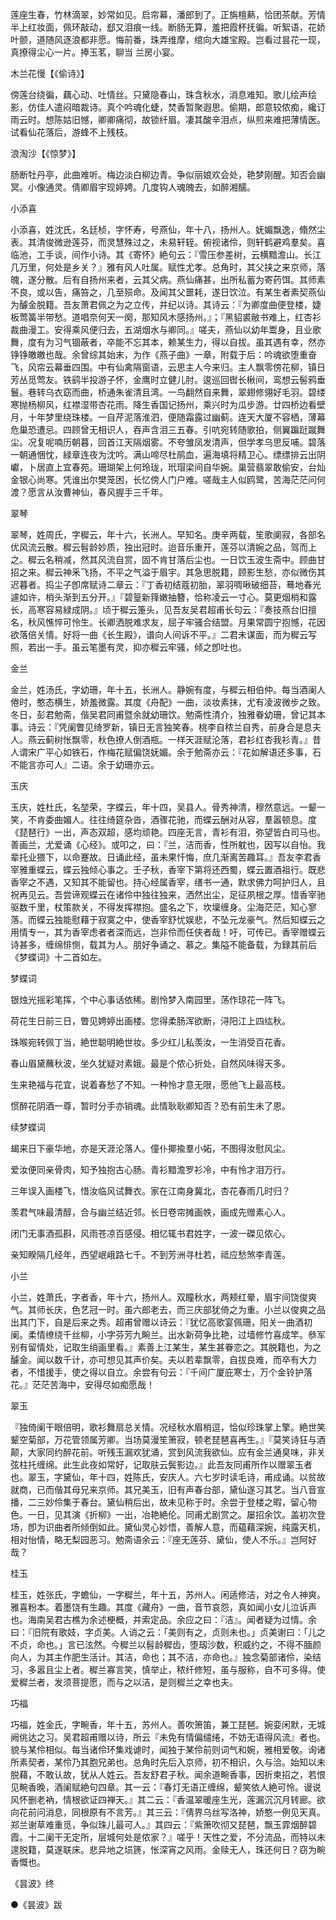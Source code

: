 <!-- { "loadSidebar": true } -->
莲座生春，竹林滴翠，妙常如见。启帘幕，潘郎到了。正旃檀爇，恰团茶献。芳情半上红妆面，佩环敲动，郄又泪痕一线。断肠无算，羞把霞杯抚徧。听絮语，花娇叶颤，道随风逐浪都非愿。悔前番，珠弄维摩，绾向大雄宝殿。岂看过昙花一现，真撩得尘心一片。捧玉茗，聊当  兰房小宴。

木兰花慢【《偷诗》】

傍莲台绕徧，藕心动、吐情丝。只黛隐春山，珠含秋水，消息难知。歌儿绘声绘影，仿佳人遣闷暗裁诗。真个吟魂化蜨，焚香暂聚遐思。偷期，郎意较侬痴，纔订雨云时。想陈姑旧憾，卿卿痛彻，故锁纤眉。凄其酸辛泪点，纵煎来难把薄情医。试看仙花落后，游蜂不上残枝。

浪淘沙【《惊梦》】

肠断牡丹亭，此曲难听。梅边淡白柳边青。争似丽娘欢会处，艳梦刚醒。知否会幽冥。小像通灵。倩卿眉宇现婷娉。几度钩人魂魄去，如醉湘醹。

小添喜

小添喜，姓沈氏，名廷桢，字怀寿，号燕仙，年十八，扬州人。妩媚飘逸，翛然尘表。其清俊微逊莲芬，而灵慧殊过之，未易轩轾。俯视诸伶，则轩鹤避鸡羣矣。喜临池，工手谈，间作小诗。其《寄怀》絶句云：『雪压参差树，云横黯澹山。长江几万里，何处是乡关？』雅有风人吐属。赋性尤孝。总角时，其父挟之来京师，落魄，遂分散。后有自扬州来者，云其父病。燕仙痛甚，出所私蓄为寄药饵。其师素不良，或以告，痛笞之，几至殒命。及闻其父噩耗，遂日饮泣。有某生者素契燕仙为醵金脱籍。吾友萧君佩之为之立传，并纪以诗。其诗云：『为卿度曲便登楼，婕板莺簧半带愁。道唱奈何天一阕，那知风木感扬州。』；『黑貂裘敝书难上，红杏衫裁曲漫工。安得乘风便归去，五湖烟水与卿同。』嗟夫，燕仙以幼年鬻身，且业歌舞，度有为习气锢蔽者，卒能不忘其本，赖某生力，得以自拔。虽其遇有幸，然亦铮铮皦皦也哉。余曾综其始末，为作《燕子曲》一章，附载于后：吟魂欲堕重奋飞，风帘云幕垂四围。中有仙禽隔窗语，云思主人今来归。主人飘零傍花柳，镇日芳丛觅莺友。铁鹞半投游子怀，金鹰时立健儿肘。逡巡回辔长楸间，鸾想云髻鸦垂鬟。巷转乌衣窈而曲，桥通朱雀清且湾。一鸟翻然自来舞，翠翅修翎好毛羽。碧缕寒抛杨柳风，红襟湿带杏花雨。降生香国记扬州，乘兴时为瓜步游。廿四桥边看壁月，十年梦里绕珠楼。一自芹泥落淮泗，便随霜露过幽蓟。连天大厦不容栖，薄幕危巢恐遭忌。四顾曾无相识人，吞声含泪三五春。引吭宛转随歌拍，侧翼蹁跹蹴舞尘。况复呢喃历朝暮，回首江天隔烟雾。不夸雏凤发清声，但学孝乌思反哺。碧落一朝通悃忱，緑章连夜为沈吟。满山啼尽杜鹃血，遍海填将精卫心。缥缥排云出阴巘，卜居直上宜春苑。珊瑚架上何玲珑，玳瑁梁间自华婉。巢营翡翠敢偷安，台灿金银心尚寒。凭谁出尔樊笼困，长忆傍人门户难。嗟哉主人似鸥鹭，苦海茫茫问何渡？愿言从汝曹神仙，春风握手三千年。

翠琴

翠琴，姓周氏，字穉云，年十六，长洲人。早知名。庚辛两载，笙歌阒寂，各部名优风流云散。穉云髫龄妙质，独出冠时。迨音乐重开，莲芬以清婉之品，驾而上之。穉云名稍减，然其风流自赏，固不肯甘落后尘也。一日饮玉波生斋中。顾曲甘招之来。穉云神釆飞扬，不平之气溢于眉宇。其急思脱籍，顾影生愁，亦似微伤其迟暮者。捣尘子卽席赋诗二章云：『丁香初结蔻初胎，翠羽啁啾破细苔，蓦地春光遽如许，梢头渐到五分开。』『碧篁新箨嫩抽簪，恰称凌云一寸心。莫更烟梢和露长，高寒容易緑成阴。』顷于穉云箑头，见吾友吴君超甫长句云：『奏技燕台旧擅名，秋风憔悴可怜生。长卿洒脱难求友，屈子牢骚合结盟。月果常圆宁抱憾，花因欲落倍关情。好将一曲《长生殿》，谱向人间诉不平。』二君未谋面，而为穉云写照，若出一手。虽云笔墨有灵，抑亦穉云牢骚，倾之卽吐也。

金兰

金兰，姓汤氏，字幼珊，年十五，长洲人。静婉有度，与穉云相伯仲。每当酒阑人倦时，憨态横生，娇羞微露。其度《舟配》一曲，淡妆素抹，尤有凌波微步之致。冬日，彭君勉斋，偕吴君同甫暨余就幼珊饮。勉斋性清介，独雅眷幼珊，曾记其本事。诗云：『凭阑瞥见绮罗新，镇日无言独笑春。桃李自秾兰自秀，前身合是息夫人。燕云蓟树怅飘零，秋色撩人倒酒瓶。一样天涯赋沦落，君衫红杏我衫青。』昔人谓宋广平心如铁石，作梅花赋偏饶妩媚。余于勉斋亦云：『花如解语还多事，石不能言亦可人』二语。余于幼珊亦云。

玉庆

玉庆，姓杜氏，名堃荣，字蝶云，年十四，吴县人。骨秀神清，穆然意远。一颦一笑，不肯委曲媚人。往往绮筵杂沓，酒骤花驰，而蝶云酬对从容，羣嚣顿息。度《琵琶行》一出，声态双超，感均顽艳。四座无言，青衫有泪，弥望皆白司马也。善画兰，尤爱诵《心经》。或叩之，曰：『兰，洁而香，性所躭也，因写以自怡。我辈托业猥下，以命蹇故。日诵此经，虽未果忏悔，庶几渐离苦趣耳。』吾友李君香宰雅重蝶云，蝶云独倾心事之。壬子秋，香宰下第将还西蜀，蝶云置酒祖行。既悲香宰之不遇，又知其不能留也。持心经属香宰，缮书一通，默求佛力呵护归人，且祝再见云。吾尝谛观蝶云在诸伶中独往独来，洒然出尘，足征夙根之厚。惜香宰驰驱数千里，杖策款关，不得发挥襟抱。盛名之下，坎壈缠身。尘海茫茫，知心寥落。而蝶云独能慰藉于寂寞之中，使香宰舒忧娱悲，不坠元龙豪气。然后知蝶云之用情专一，其为香宰虑者者深而远，岂非伶而任侠者哉！吁，可传已。香宰赠蝶云诗甚多，缠绵悱恻，载其为人。朋好争诵之、慕之。集隘不能备载，为録其前后《梦蝶词》十二首如左。

梦蝶词

银烛光摇彩笔挥，个中心事话依稀。剧怜梦入南园里，荡作琼花一阵飞。

荷花生日前三日，瞥见娉婷出画楼。您得柔肠浑欲断，浔阳江上四纮秋。

珠喉宛转佩丁当，絶世聪明絶世妆。多少红儿私羡汝，一生消受百花香。

春山眉黛蘸秋波，坐久犹疑对素娥。最是个侬心折处，自然风味得天多。

生来艳福与花宜，说着春愁了不知。一种怜才意无限，愿他飞上最高枝。

惯醉花阴酒一尊，暂时分手亦销魂。此情耿耿卿知否？恐有前生未了恩。

续梦蝶词

朅来日下豪华地，亦是天涯沦落人。僮仆揶揄羣小妬，不图得汝慰风尘。

爱汝便同亲骨肉，知予独抱古心肠。青衫黯澹罗衫冷，中有怜才泪万行。

三年误入画楼飞，惜汝临风试舞衣。家在江南身冀北，杏花春雨几时归？

羡君气味最清醇，合与幽兰结近邻。长日卷帘摊画帙，画成先赠素心人。

闭门无事酒孤斟，风雨苍凉百感侵。相忆辄书君姓字，一波一磔见侬心。

亲知睽隔几经年，西望岷峨路七千。不到芳洲寻杜若，祗应愁煞李青莲。

小兰

小兰，姓萧氏，字者香，年十六，扬州人。双瞳秋水，两颊红晕，眉宇间饶俊爽气。其师长庆，色艺冠一时。虽六郎老去，而三庆部犹倚之为重。小兰以俊爽之品出其门下，自是后来之秀。超甫曾赠以诗云：『犹忆高歌宴佩珊，阳关一曲酒初阑。柔情缭绕千丝柳，小字芬芳九畹兰。出水新荷争比艳，过墙修竹喜成竿。叅军别有留情处，记取生绡画里看。』素善上江某生，某生甚眷恋之。其脱籍也，为之醵金。闻以数千计，亦可想见其声价矣。夫以若辈飘零，自拔良难，而卒有大力者，不惜援手，使之得以自立。余尝有句云：『千间广厦庇寒士，万个金铃护落花。』茫茫苦海中，安得尽如痴愿哉！

翠玉

『独倚阑干眼倍明，歌衫舞扇总关情。况经秋水眉梢逗，恰似珍珠掌上擎。絶世笑颦空菊部，万花管领属芳卿。当场莫漫笙箫寂，顿老琵琶喜再生。』『莫笑诗狂与酒颠，大家同约醉花前。听残玉漏欢犹涌，赏到风流我欲仙。应有金兰通臭味，非关弦柱托缠绵。此生此夜如常好，记取肤云鬓影边。』此吾友同甫所作以赠翠玉者也。翠玉，字黛仙，年十四，姓陈氏，安庆人。六七岁时读毛诗，甫成诵。以贫故就商，已而偕其母兄来京师。其兄美玉，旧有声春台部，黛仙遂习其艺。当八音宣播，二三妙伶集于春台。黛仙稍后出，故未见称于时。余尝于登楼之暇，留心物色。一日，见其演《折柳》一出，冶艳絶伦。同甫尤剧赏之。屡招余饮。盖初次登场，卽为识曲者所倾倒如此。黛仙灵心妙悟，善解人意，而藴藉深婉，纯露天机，相对怡情，略无梨园恶习。勉斋语余云：『座无莲芬、黛仙，使人不乐。』岂阿好哉？

桂玉

桂玉，姓张氏，字蟾仙，一字穉兰，年十五，苏州人。闲适修洁，对之令人神爽。雅喜粉本。着墨饶有生趣。其度《藏舟》一曲，音节哀怨，真如闻小女儿泣诉声也。海南吴君古樵为余述梗概，并索定品。余应之曰：『洁』。闻者疑为过情。余曰：『旧院有歌妓，字贞美。人诮之云：「美则有之，贞则未也。」贞美谢曰：「儿之不贞，命也。」言已泫然。今穉兰以髫龄穉齿，堕刼沙数，积威约之，不得不腼颜向人，为其主作肥生活计。其洁，命也；其不洁，亦命也。』独念菊部诸伶，染结习，多嚣且尘上者。穉兰寡言笑，慎举止，秾纤修短，虽与服称，自不可多得。使爱穉兰者，发须菩提愿，而与之以洁，是则穉兰之幸也夫。

巧福

巧福，姓金氏，字畹香，年十五，苏州人。善吹箫笛，兼工琵琶。婉娈闲默，无城阙佻达之习。吴君超甫赠以诗，所云『未免有情偏缱绻，不妨无语得风流』者也。貌与某伶相似。每当诸伶环集戏谑时，闻独于某伶前则词气和婉，雅相爱敬。询诸所素契者，某伶乃其胞兄弟也。总角时先后入京师，初不相识，久与洽。始知以未脱藉，不敢认故，犹从人姓云。吾友舒君子秋。闻余道畹香事，因折柬招之，若恨见畹香晚，酒阑赋絶句四章。其一云：『春灯无语正缠绵，颦笑依人絶可怜。谩说风怀删老衲，情根欲证四禅天。』其二云：『香温翠暖座生光，莲漏沉沉月转廊。欲向花前问消息，同根原有不言芳。』其三云：『倩界乌丝写洛神，娇憨一例见天真。郑兰谢草难重觅，争似珠儿最可人。』其四云：『紫箫吹彻又琵琶，飘玉霏烟醉碧霞。十二阑干无定所，层城何处是侬家？』嗟乎！天性之爱，不分流品，而特以未遑脱籍，莫遂联床。悲异地之埙篪，怅深宵之风雨。金赎无人，珠还何日？窃为畹香慨也。

《昙波》终

●《昙波》跋

